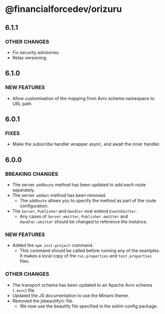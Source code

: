 # @financialforcedev/orizuru

## 6.1.1

### OTHER CHANGES

- Fix security advisories.
- Relax versioning.

## 6.1.0

### NEW FEATURES

- Allow customisation of the mapping from Avro schema namespace to URL path.

## 6.0.1

### FIXES

- Make the subscribe handler wrapper async, and await the inner handler.

## 6.0.0

### BREAKING CHANGES

- The server `addRoute` method has been updated to add each route separately.
- The server `addGet` method has been removed.
	- The `addRoute` allows you to specify the method as part of the route configuration.
- The `Server`, `Publisher` and `Handler` now extend `EventEmitter`.
	- Any cases of `Server.emitter`, `Publisher.emitter` and `Handler.emitter` should be changed to reference the instance.

### NEW FEATURES

- Added the `npm init-project` command.
	- This command should be called before running any of the examples. It makes a local copy of the `run.properties` and `test.properties` files.

### OTHER CHANGES

- The transport schema has been updated to an Apache Avro schema (`.avsc`) file.
- Updated the JS documentation to use the Minami theme.
- Removed the jsbeautifyrc file.
	- We now use the beautify file specified in the eslint-config package.
	